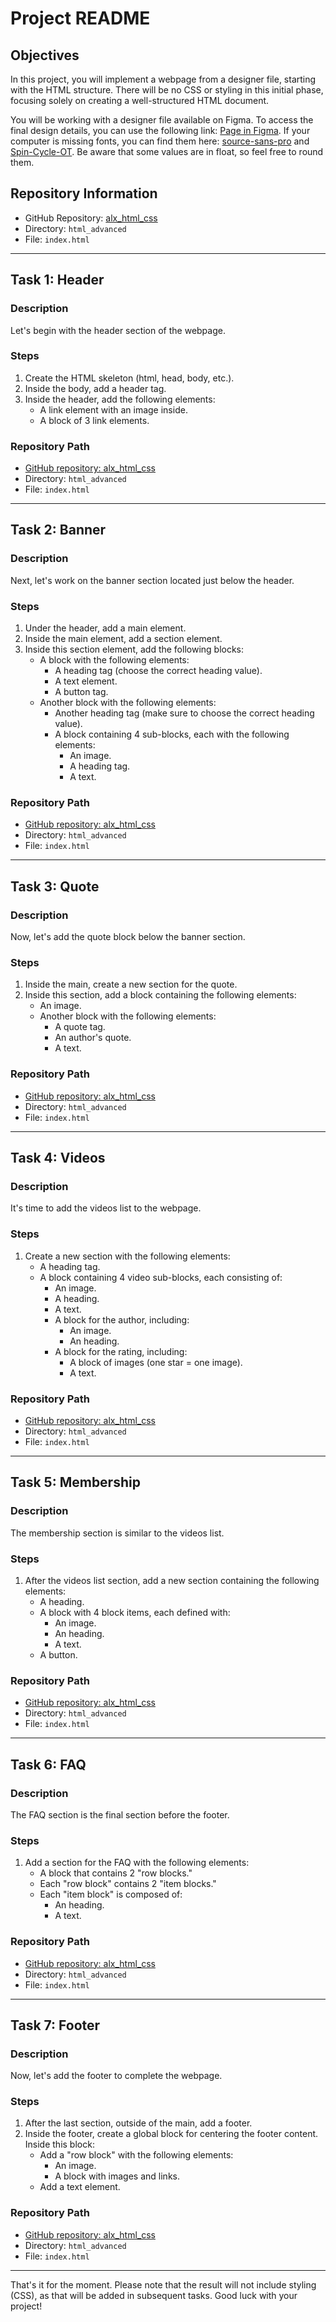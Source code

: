 # Project README

## Objectives

In this project, you will implement a webpage from a designer file, starting with the HTML structure. There will be no CSS or styling in this initial phase, focusing solely on creating a well-structured HTML document.

You will be working with a designer file available on Figma. To access the final design details, you can use the following link: [Page in Figma](#). If your computer is missing fonts, you can find them here: [source-sans-pro](#) and [Spin-Cycle-OT](#). Be aware that some values are in float, so feel free to round them.

## Repository Information

- GitHub Repository: [alx_html_css](#)
- Directory: `html_advanced`
- File: `index.html`

---

## Task 1: Header

### Description

Let's begin with the header section of the webpage.

### Steps

1. Create the HTML skeleton (html, head, body, etc.).
2. Inside the body, add a header tag.
3. Inside the header, add the following elements:
   - A link element with an image inside.
   - A block of 3 link elements.

### Repository Path

- [GitHub repository: alx_html_css](#)
- Directory: `html_advanced`
- File: `index.html`

---

## Task 2: Banner

### Description

Next, let's work on the banner section located just below the header.

### Steps

1. Under the header, add a main element.
2. Inside the main element, add a section element.
3. Inside this section element, add the following blocks:
   - A block with the following elements:
     - A heading tag (choose the correct heading value).
     - A text element.
     - A button tag.
   - Another block with the following elements:
     - Another heading tag (make sure to choose the correct heading value).
     - A block containing 4 sub-blocks, each with the following elements:
       - An image.
       - A heading tag.
       - A text.

### Repository Path

- [GitHub repository: alx_html_css](#)
- Directory: `html_advanced`
- File: `index.html`

---

## Task 3: Quote

### Description

Now, let's add the quote block below the banner section.

### Steps

1. Inside the main, create a new section for the quote.
2. Inside this section, add a block containing the following elements:
   - An image.
   - Another block with the following elements:
     - A quote tag.
     - An author's quote.
     - A text.

### Repository Path

- [GitHub repository: alx_html_css](#)
- Directory: `html_advanced`
- File: `index.html`

---

## Task 4: Videos

### Description

It's time to add the videos list to the webpage.

### Steps

1. Create a new section with the following elements:
   - A heading tag.
   - A block containing 4 video sub-blocks, each consisting of:
     - An image.
     - A heading.
     - A text.
     - A block for the author, including:
       - An image.
       - An heading.
     - A block for the rating, including:
       - A block of images (one star = one image).
       - A text.

### Repository Path

- [GitHub repository: alx_html_css](#)
- Directory: `html_advanced`
- File: `index.html`

---

## Task 5: Membership

### Description

The membership section is similar to the videos list.

### Steps

1. After the videos list section, add a new section containing the following elements:
   - A heading.
   - A block with 4 block items, each defined with:
     - An image.
     - An heading.
     - A text.
   - A button.

### Repository Path

- [GitHub repository: alx_html_css](#)
- Directory: `html_advanced`
- File: `index.html`

---

## Task 6: FAQ

### Description

The FAQ section is the final section before the footer.

### Steps

1. Add a section for the FAQ with the following elements:
   - A block that contains 2 "row blocks."
   - Each "row block" contains 2 "item blocks."
   - Each "item block" is composed of:
     - An heading.
     - A text.

### Repository Path

- [GitHub repository: alx_html_css](#)
- Directory: `html_advanced`
- File: `index.html`

---

## Task 7: Footer

### Description

Now, let's add the footer to complete the webpage.

### Steps

1. After the last section, outside of the main, add a footer.
2. Inside the footer, create a global block for centering the footer content. Inside this block:
   - Add a "row block" with the following elements:
     - An image.
     - A block with images and links.
   - Add a text element.

### Repository Path

- [GitHub repository: alx_html_css](#)
- Directory: `html_advanced`
- File: `index.html`

---

That's it for the moment. Please note that the result will not include styling (CSS), as that will be added in subsequent tasks. Good luck with your project!
